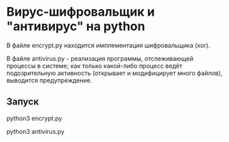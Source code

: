 # Вирус-шифровальщик и "антивирус" на python

В файле encrypt.py находится имплементация шифровальщика (xor).

В файле antivirus.py - реализация программы, отслеживающей процессы в системе; как только какой-либо процесс ведёт подозрительную активность (открывает и модифицирует много файлов), выводится предупреждение.

## Запуск

  python3 encrypt.py
  
  python3 antivirus.py
  

